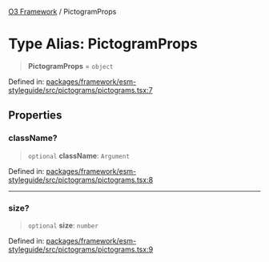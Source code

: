 [O3 Framework](../API.md) / PictogramProps

# Type Alias: PictogramProps

> **PictogramProps** = `object`

Defined in: [packages/framework/esm-styleguide/src/pictograms/pictograms.tsx:7](https://github.com/its-kios09/openmrs-esm-core/blob/main/packages/framework/esm-styleguide/src/pictograms/pictograms.tsx#L7)

## Properties

### className?

> `optional` **className**: `Argument`

Defined in: [packages/framework/esm-styleguide/src/pictograms/pictograms.tsx:8](https://github.com/its-kios09/openmrs-esm-core/blob/main/packages/framework/esm-styleguide/src/pictograms/pictograms.tsx#L8)

***

### size?

> `optional` **size**: `number`

Defined in: [packages/framework/esm-styleguide/src/pictograms/pictograms.tsx:9](https://github.com/its-kios09/openmrs-esm-core/blob/main/packages/framework/esm-styleguide/src/pictograms/pictograms.tsx#L9)
